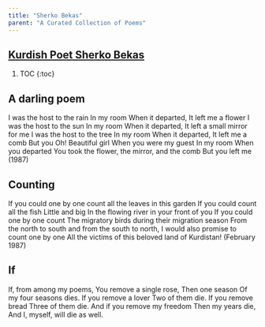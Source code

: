```yaml
---
title: "Sherko Bekas"
parent: "A Curated Collection of Poems"
---
```

[Kurdish Poet Sherko Bekas](https://en.wikipedia.org/wiki/Sherko_Bekas)
---------------
1. TOC
{:toc}

## A darling poem
I was the host to the rain
In my room
When it departed,
It left me a flower
I was the host to the sun
In my room
When it departed,
It left a small mirror for me
I was the host to the tree
In my room
When it departed,
It left me a comb
But you Oh! Beautiful girl
When you were my guest
In my room
When you departed
You took the flower, the mirror, and the comb
But you left me
(1987)

## Counting

If you could one by one
count all the leaves in this garden
If you could count all the fish
Little and big
In the flowing river in your front of you
If you could one by one count
The migratory birds
during their migration season
From the north to south
and from the south to north,
I would also promise to count
one by one
All the victims of this beloved land of Kurdistan!
(February 1987)


## If

If, from among my poems,
You remove a single rose,
Then one season
Of my four seasons dies.
If you remove a lover
Two of them die.
If you remove bread
Three of them die.
And if you remove my freedom
Then my years die,
And
I, myself, will die as well.
